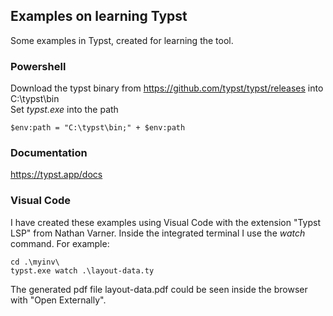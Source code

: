 ## Examples on learning Typst
Some examples in Typst, created for learning the tool.

### Powershell
Download the typst binary from https://github.com/typst/typst/releases into C:\typst\bin  
Set _typst.exe_ into the path

    $env:path = "C:\typst\bin;" + $env:path

### Documentation
https://typst.app/docs

### Visual Code
I have created these examples using Visual Code with the extension "Typst LSP" from Nathan Varner.
Inside the integrated terminal I use the _watch_ command. For example:

    cd .\myinv\
    typst.exe watch .\layout-data.ty
The generated pdf file layout-data.pdf could be seen inside the browser with "Open Externally".